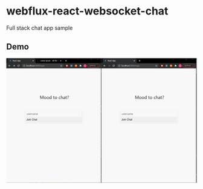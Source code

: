 # webflux-react-websocket-chat
Full stack chat app sample

## Demo
<div>
	<img src="https://github.com/ferrarijh/webflux-react-websocket-chat/blob/develop/demo/demo.gif">
</div>
